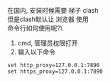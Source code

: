 在国内, 安装时候需要 梯子 clash\
但是clash默认让 浏览器 使用\
命令行如何使用呢?\
1. cmd, 管理员权限打开
2. 输入以下命令
```
set http_proxy=127.0.0.1:7890
set https_proxy=127.0.0.1:7890
```